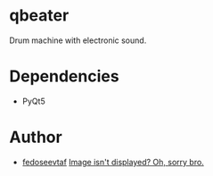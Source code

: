 # qbeater
Drum machine with electronic sound.
# Dependencies
- PyQt5
# Author
- [fedoseevtaf](https://github.com/fedoseevtaf)
[Image isn't displayed? Oh, sorry bro.](https://avatars.githubusercontent.com/u/76451152?s=400&u=695dc1d0ea82249a7418ae64f3554d6c77c10f09&v=4)
